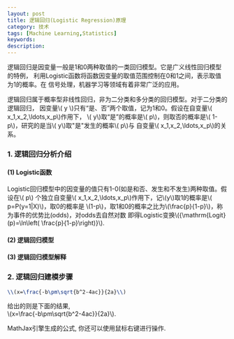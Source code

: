 ```yaml
---
layout: post
title: 逻辑回归(Logistic Regression)原理
category: 技术
tags: [Machine Learning,Statistics]
keywords: 
description: 
---
```




逻辑回归是因变量一般是1和0两种取值的一类回归模型。它是广义线性回归模型的特例，
利用Logistic函数将函数因变量的取值范围控制在0和1之间，表示取值为1的概率。在
信号处理，机器学习等领域有着非常广泛的应用。  

<script type="text/javascript" src="http://cdn.mathjax.org/mathjax/latest/MathJax.js?config=default"></script>

逻辑回归属于概率型非线性回归，非为二分类和多分类的回归模型。对于二分类的逻辑回归，
因变量\\( y \\)只有“是、否”两个取值，记为1和0。假设在自变量\\( x_1,x_2,\ldots,x_p\\)作用下，
\\( y\\)取“是”的概率是\\( p\\)，则取否的概率是\\( 1-p\\)，研究的是当\\( y\\)取"是"发生的概率\\( p\\)与
自变量\\( x_1,x_2,\ldots,x_p\\)的关系。


### 1. 逻辑回归分析介绍  

#### (1) Logistic函数  

Logistic回归模型中的因变量的值只有1-0(如是和否、发生和不发生)两种取值。假设在\\( p\\)
个独立自变量\\( x_1,x_2,\ldots,x_p\\)作用下，记\\(y\\)取1的概率是\\( p=P(y=1|X)\\)，取0的概率是
\\(1-p\\)，取1和0的概率之比为\\(\frac{p}{1-p}\\)，称为事件的优势比(odds)，对odds去自然对数
即得Logistic变换\\({\mathrm{Logit}(p)=\ln\left( \frac{p}{1-p}\right)}\\).  







#### (2) 逻辑回归模型




#### (3) 逻辑回归模型解释




### 2. 逻辑回归建模步骤


```tex
\\(x=\frac{-b\pm\sqrt{b^2-4ac}}{2a}\\)
```  
给出的则是下面的结果,  
\\(x=\frac{-b\pm\sqrt{b^2-4ac}}{2a}\\).  

MathJax引擎生成的公式, 你还可以使用鼠标右键进行操作. 
